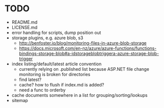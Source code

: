 # TODO
- README.md
- LICENSE.md
- error handling for scripts, dump position out
- storage plugins, e.g. azure blob, s3
    - http://benfoster.io/blog/monitoring-files-in-azure-blob-storage
    - https://docs.microsoft.com/en-nz/azure/azure-functions/functions-bindings-storage-blob#a-idstorageblobtriggera-azure-storage-blob-trigger
- index listing/default/latest article convention
    - currently relying on .published list because ASP.NET file change monitoring is broken for directories
    - find latest?
    - cache? how to flush if index.md is added? 
    - need a func to orderby
- cache documents somewhere in a list for grouping/sorting/lookups
- sitemap
